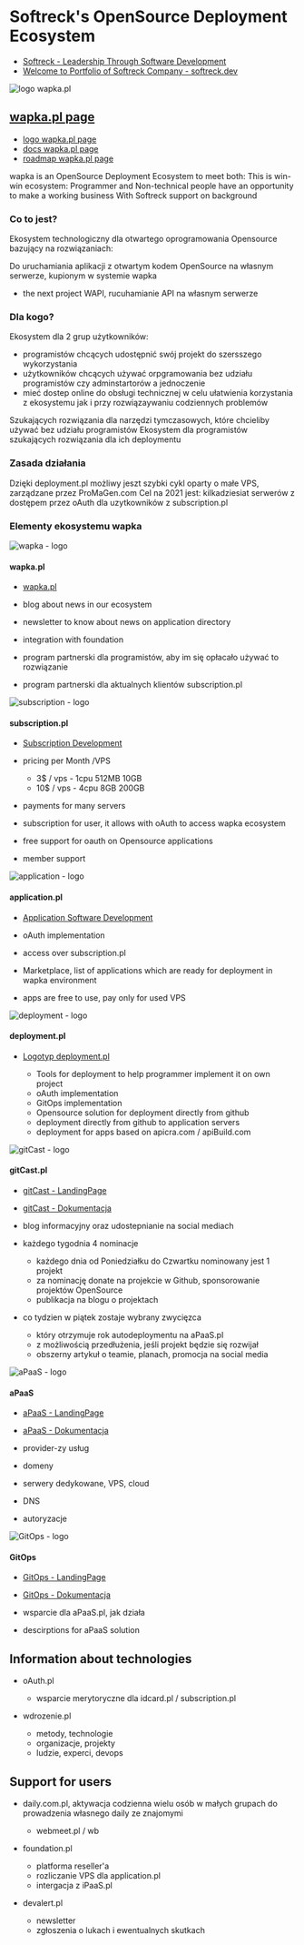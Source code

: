 # Softreck's OpenSource Deployment Ecosystem

+ [Softreck - Leadership Through Software Development](https://softreck.com/)
+ [Welcome to Portfolio of Softreck Company - softreck.dev](https://softreck.dev/)

![logo wapka.pl](https://logo.wapka.pl/3/cover.png)

## [wapka.pl page](https://wapka.pl/)
+ [logo wapka.pl page](https://logo.wapka.pl/)
+ [docs wapka.pl page](https://docs.wapka.pl/)
+ [roadmap wapka.pl page](https://roadmap.wapka.pl/)

wapka is an OpenSource Deployment Ecosystem to meet both:
This is win-win ecosystem: Programmer and Non-technical people have an opportunity to make a working business 
With Softreck support on background

### Co to jest?

Ekosystem technologiczny dla otwartego oprogramowania Opensource bazujący na rozwiązaniach:



Do uruchamiania aplikacji z otwartym kodem OpenSource na własnym serwerze, kupionym w systemie wapka

+ the next project WAPI, rucuhamianie API na własnym serwerze

### Dla kogo?

Ekosystem dla 2 grup użytkowników:
+ programistów chcących udostępnić swój projekt do szersszego wykorzystania
+ użytkowników chcących używać orpgramowania bez udziału programistów czy adminstartorów a jednoczenie
+ mieć dostep online do obsługi technicznej w celu ułatwienia korzystania z ekosystemu jak i przy rozwiązaywaniu codziennych problemów

Szukających rozwiązania dla narzędzi tymczasowych, które chcieliby używać bez udziału programistów
Ekosystem dla programistów szukających rozwiązania dla ich deploymentu

### Zasada działania

Dzięki deployment.pl możliwy jeszt szybki cykl oparty o małe VPS, zarządzane przez ProMaGen.com
Cel na 2021 jest: kilkadziesiat serwerów z dostępem przez oAuth dla uzytkowników z subscription.pl


### Elementy ekosystemu wapka


![wapka - logo](http://logo.wapka.pl/3/cover.png)
#### wapka.pl
+ [wapka.pl](https://wapka.pl/)

 + blog about news in our ecosystem
 + newsletter to know about news on application directory
 + integration with foundation
 + program partnerski dla programistów, aby im się opłacało używać to rozwiązanie
 + program partnerski dla aktualnych klientów subscription.pl
 

![subscription - logo](http://logo.subscription.pl/2/cover.png)
#### subscription.pl
+ [Subscription Development](https://subscription.pl/)

+ pricing per Month /VPS
  + 3$ / vps - 1cpu 512MB 10GB
  + 10$ / vps - 4cpu 8GB 200GB

+ payments for many servers  

+ subscription for user, it allows with oAuth to access wapka ecosystem
+ free support for oauth on Opensource applications
+ member support
  

![application - logo](http://logo.application.pl/2/cover.png)
#### application.pl
+ [Application Software Development](https://application.pl/)


+ oAuth implementation
+ access over subscription.pl  
+ Marketplace, list of applications which are ready for deployment in wapka environment
+ apps are free to use, pay only for used VPS
  

![deployment - logo](http://logo.deployment.pl/2/cover.png)
#### deployment.pl
+ [Logotyp deployment.pl](http://www.deployment.pl/)

  + Tools for deployment to help programmer implement it on own project
  + oAuth implementation
  + GitOps implementation
  + Opensource solution for deployment directly from github
  + deployment directly from github to application servers
  + deployment for apps based on apicra.com / apiBuild.com


![gitCast - logo](http://logo.gitcast.pl/2/cover.png)
#### gitCast.pl
+ [gitCast - LandingPage](http://www.gitops.pl/)
+ [gitCast - Dokumentacja](http://docs.gitops.pl/)

+ blog informacyjny oraz udostepnianie na social mediach 
+ każdego tygodnia 4 nominacje
  + każdego dnia od Poniedziałku do Czwartku nominowany jest 1 projekt
  + za nominację donate na projekcie w Github, sponsorowanie projektów OpenSource
  + publikacja na blogu o projektach
+ co tydzien w piątek zostaje wybrany zwycięzca
  + który otrzymuje rok autodeploymentu na aPaaS.pl
  + z możliwością przedłużenia, jeśli projekt będzie się rozwijał
  + obszerny artykuł o teamie, planach, promocja na social media


![aPaaS - logo](https://logo.apaas.pl/1/cover.png)
#### aPaaS
+ [aPaaS - LandingPage](https://www.apaas.pl)
+ [aPaaS - Dokumentacja](https://docs.apaas.pl)

+ provider-zy usług
 + domeny
 + serwery dedykowane, VPS, cloud
 + DNS
 + autoryzacje



![GitOps - logo](https://logo.gitops.pl/2/cover.png)
#### GitOps
+ [GitOps - LandingPage](https://www.gitops.pl)
+ [GitOps - Dokumentacja](https://docs.gitops.pl)

+ wsparcie dla aPaaS.pl, jak działa 
+ descirptions for aPaaS solution



## Information about technologies

+ oAuth.pl
    + wsparcie merytoryczne dla idcard.pl / subscription.pl

+ wdrozenie.pl   
    + metody, technologie
    + organizacje, projekty
    + ludzie, experci, devops
   
   
   
## Support for users

+ daily.com.pl, aktywacja codzienna wielu osób w małych grupach do prowadzenia własnego daily ze znajomymi
  + webmeet.pl / wb
   
   
+ foundation.pl
    + platforma reseller'a
    + rozliczanie VPS dla application.pl
    + intergacja z iPaaS.pl
        


+ devalert.pl
  + newsletter
  + zgłoszenia o lukach i ewentualnych skutkach


  
